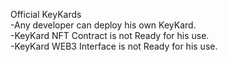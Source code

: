 Official KeyKards<br>
-Any developer can deploy his own KeyKard.<br>
-KeyKard NFT Contract is not Ready for his use.<br>
-KeyKard WEB3 Interface is not Ready for his use.<br>
